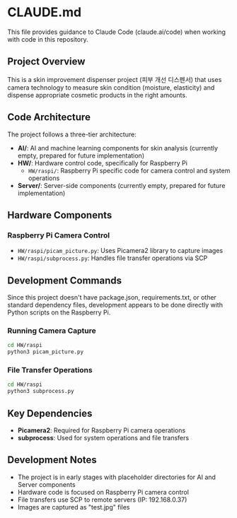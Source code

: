 # CLAUDE.md

This file provides guidance to Claude Code (claude.ai/code) when working with code in this repository.

## Project Overview

This is a skin improvement dispenser project (피부 개선 디스펜서) that uses camera technology to measure skin condition (moisture, elasticity) and dispense appropriate cosmetic products in the right amounts.

## Code Architecture

The project follows a three-tier architecture:

- **AI/**: AI and machine learning components for skin analysis (currently empty, prepared for future implementation)
- **HW/**: Hardware control code, specifically for Raspberry Pi
  - `HW/raspi/`: Raspberry Pi specific code for camera control and system operations
- **Server/**: Server-side components (currently empty, prepared for future implementation)

## Hardware Components

### Raspberry Pi Camera Control
- `HW/raspi/picam_picture.py`: Uses Picamera2 library to capture images
- `HW/raspi/subprocess.py`: Handles file transfer operations via SCP

## Development Commands

Since this project doesn't have package.json, requirements.txt, or other standard dependency files, development appears to be done directly with Python scripts on the Raspberry Pi.

### Running Camera Capture
```bash
cd HW/raspi
python3 picam_picture.py
```

### File Transfer Operations
```bash
cd HW/raspi  
python3 subprocess.py
```

## Key Dependencies

- **Picamera2**: Required for Raspberry Pi camera operations
- **subprocess**: Used for system operations and file transfers

## Development Notes

- The project is in early stages with placeholder directories for AI and Server components
- Hardware code is focused on Raspberry Pi camera control
- File transfers use SCP to remote servers (IP: 192.168.0.37)
- Images are captured as "test.jpg" files